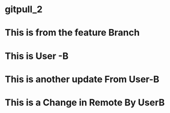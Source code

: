 # gitpull_2
# This is from the feature Branch
# This is User -B
# This is another update From User-B 
# This is a Change in Remote By UserB 
